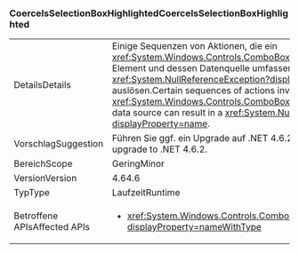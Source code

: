 ### <a name="coerceisselectionboxhighlighted"></a><span data-ttu-id="f5a8c-101">CoerceIsSelectionBoxHighlighted</span><span class="sxs-lookup"><span data-stu-id="f5a8c-101">CoerceIsSelectionBoxHighlighted</span></span>

|   |   |
|---|---|
|<span data-ttu-id="f5a8c-102">Details</span><span class="sxs-lookup"><span data-stu-id="f5a8c-102">Details</span></span>|<span data-ttu-id="f5a8c-103">Einige Sequenzen von Aktionen, die ein <xref:System.Windows.Controls.ComboBox?displayProperty=name>-Element und dessen Datenquelle umfassen, können eine <xref:System.NullReferenceException?displayProperty=name> auslösen.</span><span class="sxs-lookup"><span data-stu-id="f5a8c-103">Certain sequences of actions involving a <xref:System.Windows.Controls.ComboBox?displayProperty=name> and its data source can result in a <xref:System.NullReferenceException?displayProperty=name>.</span></span>|
|<span data-ttu-id="f5a8c-104">Vorschlag</span><span class="sxs-lookup"><span data-stu-id="f5a8c-104">Suggestion</span></span>|<span data-ttu-id="f5a8c-105">Führen Sie ggf. ein Upgrade auf .NET 4.6.2 durch.</span><span class="sxs-lookup"><span data-stu-id="f5a8c-105">If possible, please upgrade to .NET 4.6.2.</span></span>|
|<span data-ttu-id="f5a8c-106">Bereich</span><span class="sxs-lookup"><span data-stu-id="f5a8c-106">Scope</span></span>|<span data-ttu-id="f5a8c-107">Gering</span><span class="sxs-lookup"><span data-stu-id="f5a8c-107">Minor</span></span>|
|<span data-ttu-id="f5a8c-108">Version</span><span class="sxs-lookup"><span data-stu-id="f5a8c-108">Version</span></span>|<span data-ttu-id="f5a8c-109">4.6</span><span class="sxs-lookup"><span data-stu-id="f5a8c-109">4.6</span></span>|
|<span data-ttu-id="f5a8c-110">Typ</span><span class="sxs-lookup"><span data-stu-id="f5a8c-110">Type</span></span>|<span data-ttu-id="f5a8c-111">Laufzeit</span><span class="sxs-lookup"><span data-stu-id="f5a8c-111">Runtime</span></span>|
|<span data-ttu-id="f5a8c-112">Betroffene APIs</span><span class="sxs-lookup"><span data-stu-id="f5a8c-112">Affected APIs</span></span>|<ul><li><xref:System.Windows.Controls.ComboBox.IsSelectionBoxHighlighted?displayProperty=nameWithType></li></ul>|

